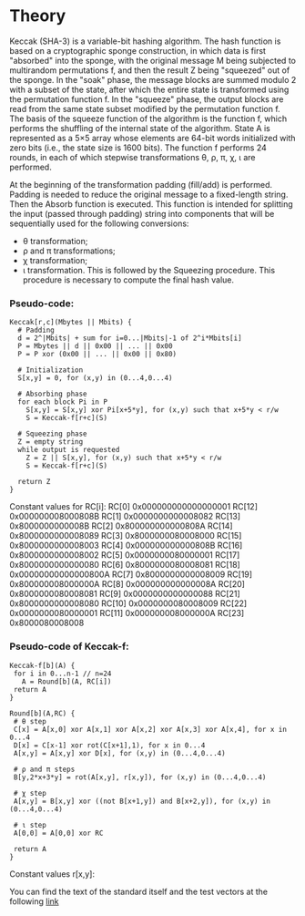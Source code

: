 
# Theory
Keccak (SHA-3) is a variable-bit hashing algorithm. The hash function is based on a cryptographic sponge construction,
in which data is first "absorbed" into the sponge, with the original message M being subjected to multirandom 
permutations f, and then the result Z being "squeezed" out of the sponge. In the "soak" phase, the message blocks are 
summed modulo 2 with a subset of the state, after which the entire state is transformed using the permutation function f. 
In the "squeeze" phase, the output blocks are read from the same state subset modified by the permutation function f. 
The basis of the squeeze function of the algorithm is the function f, which performs the shuffling of the internal state 
of the algorithm. State A is represented as a 5×5 array whose elements are 64-bit words initialized with zero bits (i.e.,
the state size is 1600 bits). The function f performs 24 rounds, in each of which stepwise transformations θ, ρ, π, χ, ι 
are performed.

At the beginning of the transformation padding (fill/add) is performed. Padding is needed to reduce the original message 
to a fixed-length string. Then the Absorb function is executed. This function is intended for splitting the input 
(passed through padding) string into components that will be sequentially used for the following conversions:
* θ transformation;
* ρ and π transformations;
* χ transformation;
* ι transformation.
    This is followed by the Squeezing procedure. This procedure is necessary to compute the final hash value.

### Pseudo-code:
```
Keccak[r,c](Mbytes || Mbits) {
  # Padding
  d = 2^|Mbits| + sum for i=0...|Mbits|-1 of 2^i*Mbits[i]
  P = Mbytes || d || 0x00 || ... || 0x00
  P = P xor (0x00 || ... || 0x00 || 0x80)
 
  # Initialization
  S[x,y] = 0, for (x,y) in (0...4,0...4)
 
  # Absorbing phase
  for each block Pi in P
    S[x,y] = S[x,y] xor Pi[x+5*y], for (x,y) such that x+5*y < r/w
    S = Keccak-f[r+c](S)
 
  # Squeezing phase
  Z = empty string
  while output is requested
    Z = Z || S[x,y], for (x,y) such that x+5*y < r/w
    S = Keccak-f[r+c](S)
 
  return Z
}
```

Constant values for RC[i]:
RC[0] 0x000000000000000001 RC[12] 0x000000008000808B
RC[1] 0x0000000000008082 RC[13] 0x8000000000008B
RC[2] 0x800000000000808A RC[14] 0x8000000000008089
RC[3] 0x8000000080008000 RC[15] 0x8000000000008003
RC[4] 0x000000000000808B RC[16] 0x8000000000008002
RC[5] 0x0000000080000001 RC[17] 0x8000000000000080
RC[6] 0x8000000080008081 RC[18] 0x00000000000000800A
RC[7] 0x8000000000008009 RC[19] 0x800000008000000A
RC[8] 0x000000000000008A RC[20] 0x8000000080008081
RC[9] 0x0000000000000088 RC[21] 0x8000000000008080
RC[10] 0x0000000080008009 RC[22] 0x0000000080000001
RC[11] 0x000000008000000A RC[23] 0x8000080008008

### Pseudo-code of Keccak-f:
 ```
Keccak-f[b](A) {
  for i in 0...n-1 // n=24
    A = Round[b](A, RC[i])
  return A
}
 
Round[b](A,RC) {
  # θ step
  C[x] = A[x,0] xor A[x,1] xor A[x,2] xor A[x,3] xor A[x,4], for x in 0...4
  D[x] = C[x-1] xor rot(C[x+1],1), for x in 0...4
  A[x,y] = A[x,y] xor D[x], for (x,y) in (0...4,0...4)
 
  # ρ and π steps
  B[y,2*x+3*y] = rot(A[x,y], r[x,y]), for (x,y) in (0...4,0...4)
 
  # χ step
  A[x,y] = B[x,y] xor ((not B[x+1,y]) and B[x+2,y]), for (x,y) in (0...4,0...4)
 
  # ι step
  A[0,0] = A[0,0] xor RC
 
  return A
}
```
Constant values r[x,y]:

You can find the text of the standard itself and the test vectors at the following 
[link](https://nvlpubs.nist.gov/nistpubs/FIPS/NIST.FIPS.202.pdf)


